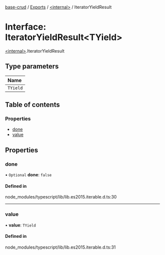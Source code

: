 [base-crud](../README.md) / [Exports](../modules.md) / [\<internal\>](../modules/internal_.md) / IteratorYieldResult

# Interface: IteratorYieldResult\<TYield\>

[\<internal\>](../modules/internal_.md).IteratorYieldResult

## Type parameters

| Name |
| :------ |
| `TYield` |

## Table of contents

### Properties

- [done](internal_.IteratorYieldResult.md#done)
- [value](internal_.IteratorYieldResult.md#value)

## Properties

### done

• `Optional` **done**: ``false``

#### Defined in

node_modules/typescript/lib/lib.es2015.iterable.d.ts:30

___

### value

• **value**: `TYield`

#### Defined in

node_modules/typescript/lib/lib.es2015.iterable.d.ts:31
